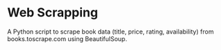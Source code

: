 # Web Scrapping
A Python script to scrape book data (title, price, rating, availability) from books.toscrape.com using BeautifulSoup.

